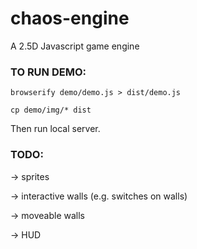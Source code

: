 # chaos-engine
A 2.5D Javascript game engine

### TO RUN DEMO:


`browserify demo/demo.js > dist/demo.js`

`cp demo/img/* dist`

Then run local server.

### TODO:


-> sprites

-> interactive walls (e.g. switches on walls)

-> moveable walls

-> HUD